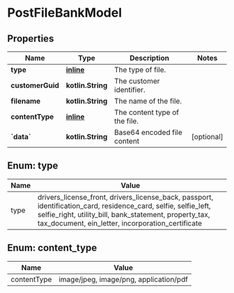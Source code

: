 
# PostFileBankModel

## Properties
Name | Type | Description | Notes
------------ | ------------- | ------------- | -------------
**type** | [**inline**](#Type) | The type of file. | 
**customerGuid** | **kotlin.String** | The customer identifier. | 
**filename** | **kotlin.String** | The name of the file. | 
**contentType** | [**inline**](#ContentType) | The content type of the file. | 
**&#x60;data&#x60;** | **kotlin.String** | Base64 encoded file content |  [optional]


<a name="Type"></a>
## Enum: type
Name | Value
---- | -----
type | drivers_license_front, drivers_license_back, passport, identification_card, residence_card, selfie, selfie_left, selfie_right, utility_bill, bank_statement, property_tax, tax_document, ein_letter, incorporation_certificate


<a name="ContentType"></a>
## Enum: content_type
Name | Value
---- | -----
contentType | image/jpeg, image/png, application/pdf



